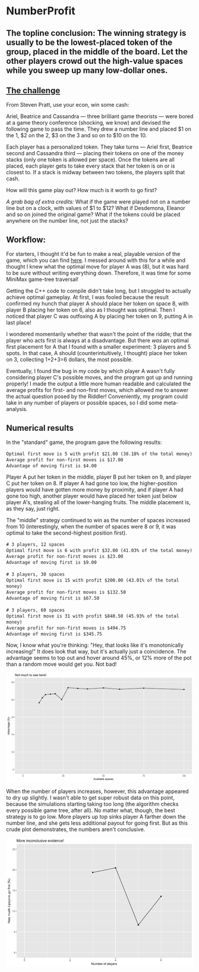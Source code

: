 # NumberProfit

## The topline conclusion: The winning strategy is usually to be the lowest-placed token of the group, placed in the middle of the board. Let the other players crowd out the high-value spaces while you sweep up many low-dollar ones.

## [The challenge](https://fivethirtyeight.com/features/step-1-game-theory-step-2-step-3-profit/)
From Steven Pratt, use your econ, win some cash:

Ariel, Beatrice and Cassandra — three brilliant game theorists — were bored at a game theory conference (shocking, we know) and devised the following game to pass the time. They drew a number line and placed $1 on the 1, $2 on the 2, $3 on the 3 and so on to $10 on the 10.

Each player has a personalized token. They take turns — Ariel first, Beatrice second and Cassandra third — placing their tokens on one of the money stacks (only one token is allowed per space). Once the tokens are all placed, each player gets to take every stack that her token is on or is closest to. If a stack is midway between two tokens, the players split that cash.

How will this game play out? How much is it worth to go first?

*A grab bag of extra credits:* What if the game were played not on a number line but on a clock, with values of $1 to $12? What if Desdemona, Eleanor and so on joined the original game? What if the tokens could be placed anywhere on the number line, not just the stacks?

## Workflow:
For starters, I thought it'd be fun to make a real, playable version of the game, which you can find [here](https://johncmerfeld.github.io/numberProfit.html). I messed around with this for a while and thought I knew what the optimal move for player A was (8), but it was hard to be sure without writing everything down. Therefore, it was time for some MiniMax game-tree traversal!

Getting the C++ code to compile didn't take long, but I struggled to actually achieve optimal gameplay. At first, I was fooled because the result confirmed my hunch that player A should place her token on space 8, with player B placing her token on 6, also as I thought was optimal. Then I noticed that player C was outfoxing A by placing her token on 9, putting A in last place!

I wondered momentarily whether that wasn't the point of the riddle; that the player who acts first is always at a disadvantage. But there *was* an optimal first placement for A that I found with a smaller experiment: 3 players and 5 spots. In that case, A should (counterintuitively, I thought) place her token on 3, collecting 1+2+3=6 dollars, the most possible.

Eventually, I found the bug in my code by which player A wasn't fully considering player C's possible moves, and the program got up and running properly! I made the output a little more human readable and calculated the average profits for first- and non-first moves, which allowed me to answer the actual question posed by the Riddler! Conveniently, my program could take in any number of players or possible spaces, so I did some meta-analysis.

## Numerical results

In the "standard" game, the program gave the following results:
```
Optimal first move is 5 with profit $21.00 (38.18% of the total money)
Average profit for non-first moves is $17.00
Advantage of moving first is $4.00
```
Player A put her token in the middle, player B put her token on 9, and player C put her token on 8. If player A had gone too low, the higher-position players would have gotten more money by proximity, and if player A had gone too high, another player would have placed her token just below player A's, stealing all of the lower-hanging fruits. The middle placement is, as they say, just right.

The "middle" strategy continued to win as the number of spaces increased from 10 (interestingly, when the number of spaces were 8 or 9, it was optimal to take the second-highest position first).
```
# 3 players, 12 spaces
Optimal first move is 6 with profit $32.00 (41.03% of the total money)
Average profit for non-first moves is $23.00
Advantage of moving first is $9.00

# 3 players, 30 spaces
Optimal first move is 15 with profit $200.00 (43.01% of the total money)
Average profit for non-first moves is $132.50
Advantage of moving first is $67.50

# 3 players, 60 spaces
Optimal first move is 31 with profit $840.50 (45.93% of the total money)
Average profit for non-first moves is $494.75
Advantage of moving first is $345.75
```
Now, I know what you're thinking: "Hey, that looks like it's monotonically increasing!" It does look that way, but it's actually just a coincidence. The advantage seems to top out and hover around 45%, or 12% more of the pot than a random move would get you. Not bad!

![Unimpressive spaces plot](UnimpressivePlot.png)

When the number of players increases, however, this advantage appeared to dry up slightly. I wasn't able to get super robust data on this point, because the simulations starting taking too long (the algorithm checks every possible game tree, after all). No matter what, though, the best strategy is to go low. More players up top sinks player A farther down the number line, and she gets less additional payout for going first. But as this crude plot demonstrates, the numbers aren't conclusive.

![Unimpressive spaces plot](playerPlot.png)
